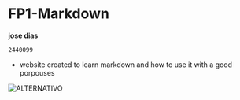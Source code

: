 # FP1-Markdown

 **jose dias**

`2440099`

* website created to learn markdown and how to use it with a good porpouses

![ALTERNATIVO]( https://eduportugal.eu/wp-content/uploads/2017/08/eduportugal_ipleiria_n.jpg )